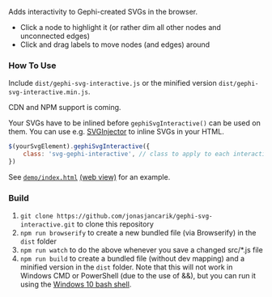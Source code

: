 Adds interactivity to Gephi-created SVGs in the browser.

- Click a node to highlight it (or rather dim all other nodes and unconnected edges)
- Click and drag labels to move nodes (and edges) around

### How To Use

Include `dist/gephi-svg-interactive.js` or the minified version `dist/gephi-svg-interactive.min.js`.

CDN and NPM support is coming.

Your SVGs have to be inlined before `gephiSvgInteractive()` can be used on them. You can use e.g. [SVGInjector](https://github.com/iconic/SVGInjector/) to inline SVGs in your HTML.

```javascript
$(yourSvgElement).gephiSvgInteractive({
    class: 'svg-gephi-interactive', // class to apply to each interactive SVG. Default: null (will not add class)
})
```

See [`demo/index.html`](https://github.com/jonasjancarik/gephi-svg-interactive/blob/master/demo/index.html) [(web view)](https://jonasjancarik.eu/gephi-svg-interactive/demo/) for an example.

### Build

1. `git clone https://github.com/jonasjancarik/gephi-svg-interactive.git` to clone this repository
2. `npm run browserify` to create a new bundled file (via Browserify) in the `dist` folder
3. `npm run watch` to do the above whenever you save a changed src/*.js file
4. `npm run build` to create a bundled file (without dev mapping) and a minified version in the `dist` folder. Note that this will not work in Windows CMD or PowerShell (due to the use of &&), but you can run it using the [Windows 10 bash shell](https://docs.microsoft.com/en-us/windows/wsl/install-win10).